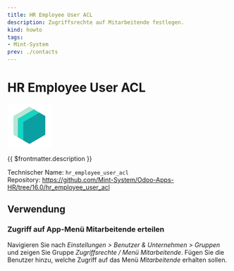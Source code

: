 ```yaml
---
title: HR Employee User ACL
description: Zugriffsrechte auf Mitarbeitende festlegen.
kind: howto
tags:
- Mint-System
prev: ./contacts
---
```

# HR Employee User ACL
![](attachments/icons_odoo_mint_system.png)

{{ $frontmatter.description }}

Technischer Name: `hr_employee_user_acl`\
Repository: <https://github.com/Mint-System/Odoo-Apps-HR/tree/16.0/hr_employee_user_acl>

## Verwendung

### Zugriff auf App-Menü Mitarbeitende erteilen

Navigieren Sie nach *Einstellungen > Benutzer & Unternehmen > Gruppen* und zeigen Sie Gruppe *Zugriffsrechte / Menü Mitarbeitende*. Fügen Sie die Benutzer hinzu, welche Zugriff auf das Menü *Mitarbeitende* erhalten sollen.
